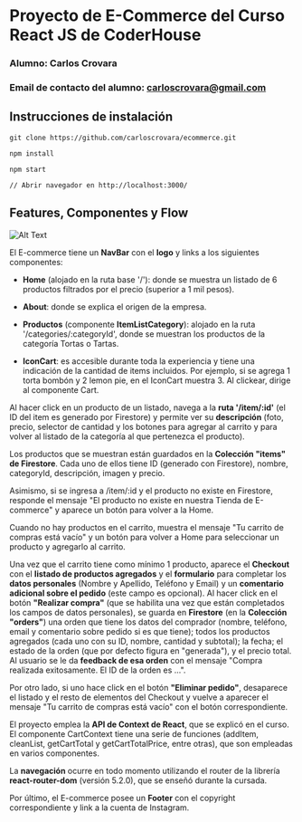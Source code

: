 # Proyecto de E-Commerce del Curso React JS de CoderHouse


### Alumno: Carlos Crovara

### Email de contacto del alumno: carloscrovara@gmail.com

## Instrucciones de instalación

```
git clone https://github.com/carloscrovara/ecommerce.git

npm install

npm start

// Abrir navegador en http://localhost:3000/

```

## Features, Componentes y Flow  

![Alt Text](https://carloscrovara.com/tortasugita/github.gif)

El E-commerce tiene un **NavBar** con el **logo** y links a los siguientes componentes:

-  **Home** (alojado en la ruta base '/'): donde se muestra un listado de 6 productos filtrados por el precio (superior a 1 mil pesos).

-  **About**: donde se explica el origen de la empresa.

-  **Productos** (componente **ItemListCategory**): alojado en la ruta '/categories/:categoryId', donde se muestran los productos de la categoría Tortas o Tartas.

-  **IconCart**: es accesible durante toda la experiencia y tiene una indicación de la cantidad de items incluidos. Por ejemplo, si se agrega 1 torta bombón y 2 lemon pie, en el IconCart muestra 3. Al clickear, dirige al componente Cart.

Al hacer click en un producto de un listado, navega a la **ruta '/item/:id'** (el ID del item es generado por Firestore) y permite ver su **descripción** (foto, precio, selector de cantidad y los botones para agregar al carrito y para volver al listado de la categoría al que pertenezca el producto).

Los productos que se muestran están guardados en la **Colección "items" de Firestore**. Cada uno de ellos tiene ID (generado con Firestore), nombre, categoryId, descripción, imagen y precio.

Asimismo, si se ingresa a /item/:id y el producto no existe en Firestore, responde el mensaje "El producto no existe en nuestra Tienda de E-commerce" y aparece un botón para volver a la Home.

Cuando no hay productos en el carrito, muestra el mensaje "Tu carrito de compras está vacío" y un botón para volver a Home para seleccionar un producto y agregarlo al carrito.

Una vez que el carrito tiene como mínimo 1 producto, aparece el **Checkout** con el **listado de productos agregados** y el **formulario** para completar los **datos personales** (Nombre y Apellido, Teléfono y Email) y un **comentario adicional sobre el pedido** (este campo es opcional). Al hacer click en el botón **"Realizar compra"** (que se habilita una vez que están completados los campos de datos personales), se guarda en **Firestore** (en la **Colección "orders"**) una orden que tiene los datos del comprador (nombre, teléfono, email y comentario sobre pedido si es que tiene); todos los productos agregados (cada uno con su ID, nombre, cantidad y subtotal); la fecha; el estado de la orden (que por defecto figura en "generada"), y el precio total. Al usuario se le da **feedback de esa orden** con el mensaje "Compra realizada exitosamente. El ID de la orden es ...".

Por otro lado, si uno hace click en el botón **"Eliminar pedido"**, desaparece el listado y el resto de elementos del Checkout y vuelve a aparecer el mensaje "Tu carrito de compras está vacío" con el botón correspondiente.

El proyecto emplea la **API de Context de React**, que se explicó en el curso. El componente CartContext tiene una serie de funciones (addItem, cleanList, getCartTotal y getCartTotalPrice, entre otras), que son empleadas en varios componentes.

La **navegación** ocurre en todo momento utilizando el router de la librería **react-router-dom** (versión 5.2.0), que se enseñó durante la cursada.

Por último, el E-commerce posee un **Footer** con el copyright correspondiente y link a la cuenta de Instagram.